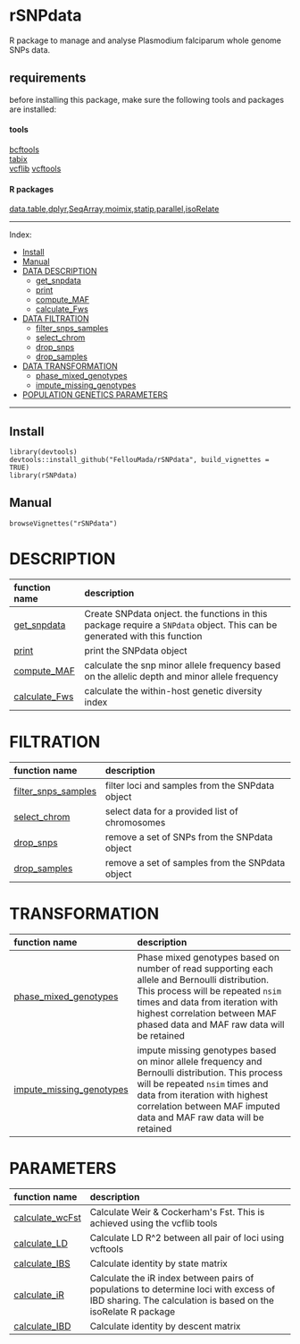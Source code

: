 # rSNPdata     
R package to manage and analyse Plasmodium falciparum whole genome SNPs data.     

## requirements      
before installing this package, make sure the following tools and packages are installed:      
#### tools     
[bcftools](http://www.htslib.org/download/)    
[tabix](http://www.htslib.org/doc/tabix.html)  
[vcflib](https://github.com/vcflib/vcflib)
[vcftools](http://vcftools.sourceforge.net/)

#### R packages     
[data.table](https://cran.r-project.org/web/packages/data.table/index.html),[dplyr](https://cran.r-project.org/web/packages/dplyr/index.html),[SeqArray](https://www.bioconductor.org/packages/release/bioc/html/SeqArray.html),[moimix](https://github.com/bahlolab/moimix),[statip](https://cran.r-project.org/web/packages/statip/index.html),[parallel](https://stat.ethz.ch/R-manual/R-devel/library/parallel/doc/parallel.pdf),[isoRelate](https://github.com/bahlolab/isoRelate)

---
Index:

- [Install](#Install) 
- [Manual](#Manual)
- [DATA DESCRIPTION](#DESCRIPTION)    
  * [get_snpdata](#DESCRIPTION)
  * [print](#DESCRIPTION)
  * [compute_MAF](#DESCRIPTION)
  * [calculate_Fws](#DESCRIPTION)
- [DATA FILTRATION](#FILTRATION)
  * [filter_snps_samples](#FILTRATION)
  * [select_chrom](#FILTRATION)
  * [drop_snps](#FILTRATION)
  * [drop_samples](#FILTRATION)
- [DATA TRANSFORMATION](#TRANSFORMATION)
  * [phase_mixed_genotypes](#TRANSFORMATION)
  * [impute_missing_genotypes](#TRANSFORMATION)
- [POPULATION GENETICS PARAMETERS](#PARAMETERS)
---

## Install   
``` {r eval=FALSE}
library(devtools)
devtools::install_github("FellouMada/rSNPdata", build_vignettes = TRUE)
library(rSNPdata)
```

## Manual  
```{r}
browseVignettes("rSNPdata")
```

# DESCRIPTION    

| function name | description |    
| :-------------- | :---------- |     
| [get_snpdata](./doc/get_snpdata.md) | Create SNPdata onject. the functions in this package require a `SNPdata` object. This can be generated with this function | 
| [print](./doc/print.md) | print the SNPdata object | 
| [compute_MAF](./doc/maf.md) | calculate the snp minor allele frequency based on the allelic depth and minor allele frequency | 
| [calculate_Fws](./doc/fws.md) | calculate the within-host genetic diversity index  | 

# FILTRATION

| function name | description |    
| :-------------- | :---------- |     
| [filter_snps_samples](./doc/filter.md) | filter loci and samples from the SNPdata object | 
| [select_chrom](./doc/select_chrom.md) | select data for a provided list of chromosomes | 
| [drop_snps](./doc/remove_snp.md) | remove a set of SNPs from the SNPdata object | 
| [drop_samples](./doc/remove_sample.md) | remove a set of samples from the SNPdata object  | 


# TRANSFORMATION

| function name | description |    
| :-------------- | :---------- |     
| [phase_mixed_genotypes](./doc/phase.md) | Phase mixed genotypes based on number of read supporting each allele and Bernoulli distribution. This process will be repeated `nsim` times and data from iteration with highest correlation between MAF phased data and MAF raw data will be retained | 
| [impute_missing_genotypes](./doc/impute.md) | impute missing genotypes based on minor allele frequency and Bernoulli distribution. This process will be repeated `nsim` times and data from iteration with highest correlation between MAF imputed data and MAF raw data will be retained| 


# PARAMETERS

| function name | description |    
| :-------------- | :---------- |     
| [calculate_wcFst](./doc/Fst.md) | Calculate Weir & Cockerham's Fst. This is achieved using the vcflib tools | 
| [calculate_LD](./doc/ld.md) | Calculate LD R^2 between all pair of loci using vcftools| 
| [calculate_IBS](./doc/ibs.md) | Calculate identity by state matrix | 
| [calculate_iR](./doc/iR.md) | Calculate the iR index between pairs of populations to determine loci with excess of IBD sharing. The calculation is based on the isoRelate R package | 
| [calculate_IBD](./doc/ibs.md) | Calculate identity by descent matrix | 



